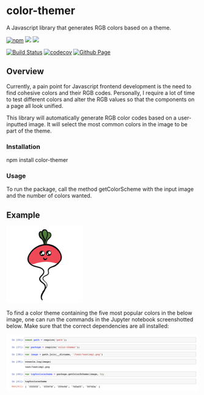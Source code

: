 # color-themer
A Javascript library that generates RGB colors based on a theme.

[![npm](https://img.shields.io/npm/v/color-themer)](https://www.npmjs.com/package/color-themer) 
[![](https://img.shields.io/badge/license-MIT-ff69b4)](./LICENSE)
![](https://img.shields.io/github/issues/cherieliu/color-themer?logoColor=ff69b4)

[![Build Status](https://github.com/cherieliu/color-themer/workflows/Build%20Status/badge.svg?branch=main)]((https://github.com/cherieliu/color-themer/actions?query=workflow%3A%22Build+Status%22))
[![codecov](https://codecov.io/gh/cherieliu/color-themer/branch/hw5/graph/badge.svg)](https://app.codecov.io/gh/cherieliu/color-themer/tree/main)
[![Github Page](https://img.shields.io/badge/Github%20Pages-link-blueviolet)](https://cherieliu.github.io/color-themer/)

## Overview
Currently, a pain point for Javascript frontend development is the need to find cohesive colors and their RGB codes. Personally, I require a lot of time to test different colors and alter the RGB values so that the components on a page all look unified. 

This library will automatically generate RGB color codes based on a user-inputted image. It will select the most common colors in the image to be part of the theme. 

### Installation
npm install color-themer

### Usage
To run the package, call the method getColorScheme with the input image and the number of colors wanted.

## Example
<img src="test/testimg1.png" alt = "turnip" width="200" title = "example image" >

To find a color theme containing the five most popular colors in the below image, one can run the commands in the Jupyter notebook screenshotted below. Make sure that the correct dependencies are all installed:

<img src="demo.png" width="600" title = "example image" >

